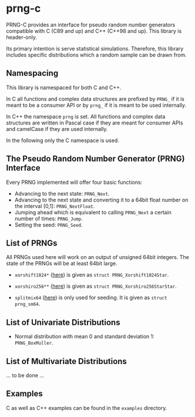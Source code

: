 # prng-c
PRNG-C provides an interface for pseudo random number generators compatible 
with C (C89 and up) and C++ (C++98 and up). This library is header-only.

Its primary intention is serve statistical simulations. Therefore, this library
includes specific distributions which a random sample can be drawn from.


## Namespacing
This library is namespaced for both C and C++. 

In C all functions and complex
data structures are prefixed by `PRNG_` if it is meant to be a consumer API or
by `prng_` if it is meant to be used internally.

In C++ the namespace `prng` is set. All functions and complex data structures
are written in Pascal case if they are meant for consumer APIs and camelCase if
they are used internally.

In the following only the C namespace is used.


## The Pseudo Random Number Generator (PRNG) Interface
Every PRNG implemented will offer four basic functions:
* Advancing to the next state: `PRNG_Next`.
* Advancing to the next state and converting it to a 64bit float number on the
interval [0,1]: `PRNG_NextFloat`.
* Jumping ahead which is equivalent to calling `PRNG_Next` a certain number of
times: `PRNG_Jump`.
* Setting the seed: `PRNG_Seed`.


## List of PRNGs
All PRNGs used here will work on an output of unsigned 64bit integers. The
state of the PRNGs will be at least 64bit large.

* `xorshift1024*` ([here](http://vigna.di.unimi.it/ftp/papers/xorshift.pdf)) is 
given as `struct PRNG_Xorshift1024Star`.

* `xorshiro256**` ([here](http://xoshiro.di.unimi.it/xoshiro256starstar.c)) is
given as `struct PRNG_Xorshiro256StarStar`.

* `splitmix64` ([here](https://github.com/svaarala/duktape/blob/master/misc/splitmix64.c))
is only used for seeding. It is given as `struct prng_sm64`.


## List of Univariate Distributions

* Normal distribution with mean 0 and standard deviation 1: `PRNG_BoxMuller`.


## List of Multivariate Distributions
... to be done ...


## Examples
C as well as C++ examples can be found in the `examples` directory.

